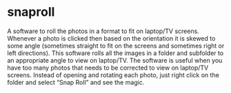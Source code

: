 # snaproll
A software to roll the photos in a format to fit on laptop/TV screens. Whenever a photo is clicked then based on the orientation it is skewed to some angle (sometimes straight to fit on the screens and sometimes right or left directions).  This software rolls all the images in a folder and subfolder to an appropriate angle to view on laptop/TV. The software is useful when you have too many photos that needs to be corrected to view on laptop/TV screens. Instead of opening and rotating each photo, just right click on the folder and select “Snap Roll” and see the magic.
